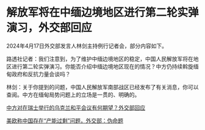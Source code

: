 # 解放军将在中缅边境地区进行第二轮实弹演习，外交部回应

2024年4月17日外交部发言人林剑主持例行记者会，部分内容如下。

路透社记者：我们注意到，为了维护中缅边境地区的稳定，中国人民解放军将在地区进行第二轮实弹演习。你能否介绍中缅边境地区现在的情况？中方仍持续斡旋缅甸政府和反抗力量会谈吗？

林剑：关于你提到的问题，中国人民解放军南部战区已经发布了有关消息，你可以查阅。中方在缅甸局势问题上的立场是一贯的、明确的。

[中方对在瑞士举行的乌克兰和平会议有何期望？外交部回应 ](https://news.qq.com/rain/a/20240417A05K6A00)

[美欧称中国存在“产能过剩”问题，外交部：伪命题 ](https://news.qq.com/rain/a/20240417A05LOM00)

